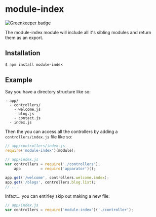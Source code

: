module-index
============

[![Greenkeeper badge](https://badges.greenkeeper.io/johngeorgewright/module-index.svg)](https://greenkeeper.io/)

The module-index module will include all it's sibling modules and return them as an export.

Installation
------------

```sh
$ npm install module-index
```

Example
-------

Say you have a directory structure like so:

```
- app/
  - controllers/
    - welcome.js
    - blog.js
    - contact.js
  - index.js
```

Then the you can access all the controllers by adding a `controllers/index.js` file like so:

```js
// app/controllers/index.js
require('module-index')(module);
```

```js
// app/index.js
var controllers = require('./controllers'),
    app         = require('apparator')();

app.get('/welcome', controllers.welcome.index);
app.get('/blogs', controllers.blog.list);
// ...
```

Infact... you can entirley skip out making a new file:

```js
// app/index.js
var controllers = require('module-index')('./controller');
```

